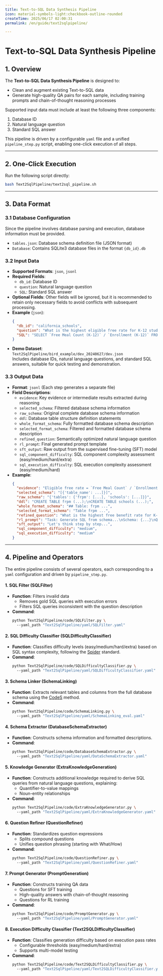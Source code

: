 ```yaml
---
title: Text-to-SQL Data Synthesis Pipeline  
icon: material-symbols-light:checkbook-outline-rounded  
createTime: 2025/06/17 02:00:31  
permalink: /en/guide/text2sqlpipeline/  

---
```


# Text-to-SQL Data Synthesis Pipeline  

## 1. Overview  

The **Text-to-SQL Data Synthesis Pipeline** is designed to:  
- Clean and augment existing Text-to-SQL data  
- Generate high-quality QA pairs for each sample, including training prompts and chain-of-thought reasoning processes  

Supported input data must include at least the following three components:  
1. Database ID  
2. Natural language question  
3. Standard SQL answer  

This pipeline is driven by a configurable `yaml` file and a unified `pipeline_step.py` script, enabling one-click execution of all steps.  

---

## 2. One-Click Execution  

Run the following script directly:  
```bash  
bash Text2SqlPipeline/text2sql_pipeline.sh  
```  

---

## 3. Data Format  

### 3.1 Database Configuration  

Since the pipeline involves database parsing and execution, database information must be provided.  

- `tables.json`: Database schema definition file (JSON format)  
- `Database`: Contains SQLite3 database files in the format `{db_id}.db`  

### 3.2 Input Data  

- **Supported Formats**: `json`, `jsonl`  
- **Required Fields**:  
  - `db_id`: Database ID  
  - `question`: Natural language question  
  - `SQL`: Standard SQL answer  
- **Optional Fields**: Other fields will be ignored, but it is recommended to retain only necessary fields to avoid conflicts with subsequent processing.  
- **Example** (`json`):  
  ```json  
  {  
    "db_id": "california_schools",  
    "question": "What is the highest eligible free rate for K-12 students in the schools in Alameda County?",  
    "SQL": "SELECT `Free Meal Count (K-12)` / `Enrollment (K-12)` FROM frpm WHERE `County Name` = 'Alameda' ORDER BY (CAST(`Free Meal Count (K-12)` AS REAL) / `Enrollment (K-12)`) DESC LIMIT 1"  
  }  
  ```  
- **Demo Dataset**:  
  `Text2SqlPipeline/bird_example/dev_20240627/dev.json`  
  Includes database IDs, natural language questions, and standard SQL answers, suitable for quick testing and demonstration.  

### 3.3 Output Data  

- **Format**: `jsonl` (Each step generates a separate file)  
- **Field Descriptions**:  
  - `evidence`: Key evidence or intermediate results extracted during reasoning  
  - `selected_schema`: Filtered database schema information  
  - `raw_schema`: Original complete database schema information  
  - `ddl`: Database table structure definition statements  
  - `whole_format_schema`: Fully formatted database schema description  
  - `selected_format_schema`: Filtered and formatted database schema description  
  - `refined_question`: Semantically optimized natural language question  
  - `rl_prompt`: Final generated prompt template  
  - `sft_output`: Raw output from the supervised fine-tuning (SFT) model  
  - `sql_component_difficulty`: SQL component complexity assessment (easy/medium/hard/extra)  
  - `sql_execution_difficulty`: SQL execution complexity assessment (easy/medium/hard)  
- **Example**:  
  ```json  
  {  
    "evidence": "Eligible free rate = `Free Meal Count` / `Enrollment`",  
    "selected_schema": "[{'table_name': ...]}]",  
    "raw_schema": "{'tables': {'frpm': [...], 'schools': [...]}}",  
    "ddl": "CREATE TABLE frpm (...);\nCREATE TABLE schools (...);",  
    "whole_format_schema": "## Table: frpm ...",  
    "selected_format_schema": "Table frpm ...",  
    "refined_question": "What is the highest free benefit rate for K-12 in Alameda?",  
    "rl_prompt": "Task: Generate SQL from schema...\nSchema: {...}\nQuestion: {...}",  
    "sft_output": "Let's think step by step...",  
    "sql_component_difficulty": "medium",  
    "sql_execution_difficulty": "medium"  
  }  
  ```  

---

## 4. Pipeline and Operators  

The entire pipeline consists of several operators, each corresponding to a `yaml` configuration and driven by `pipeline_step.py`.  

#### 1. **SQL Filter (SQLFilter)**  
- **Function**: Filters invalid data  
  - Removes gold SQL queries with execution errors  
  - Filters SQL queries inconsistent with the question description  
- **Command**:  
  ```bash  
  python Text2SqlPipeline/code/SQLFilter.py \  
    --yaml_path "Text2SqlPipeline/yaml/SQLFilter.yaml"  
  ```  

#### 2. **SQL Difficulty Classifier (SQLDifficultyClassifier)**  
- **Function**: Classifies difficulty levels (easy/medium/hard/extra) based on SQL syntax complexity, following the [Spider](https://arxiv.org/abs/1809.08887) standard.  
- **Command**:  
  ```bash  
  python Text2SqlPipeline/code/SQLDifficultyClassifier.py \  
    --yaml_path "Text2SqlPipeline/yaml/SQLDifficultyClassifier.yaml"  
  ```  

#### 3. **Schema Linker (SchemaLinking)**  
- **Function**: Extracts relevant tables and columns from the full database schema using the [CodeS](https://arxiv.org/abs/2402.16347) method.  
- **Command**:  
  ```bash  
  python Text2SqlPipeline/code/SchemaLinking.py \  
    --yaml_path "Text2SqlPipeline/yaml/SchemaLinking_eval.yaml"  
  ```  

#### 4. **Schema Extractor (DatabaseSchemaExtractor)**  
- **Function**: Constructs schema information and formatted descriptions.  
- **Command**:  
  ```bash  
  python Text2SqlPipeline/code/DatabaseSchemaExtractor.py \  
    --yaml_path "Text2SqlPipeline/yaml/DataSchemaExtractor.yaml"  
  ```  

#### 5. **Knowledge Generator (ExtraKnowledgeGeneration)**  
- **Function**: Constructs additional knowledge required to derive SQL queries from natural language questions, explaining:  
  - Quantifier-to-value mappings  
  - Noun-entity relationships  
- **Command**:  
  ```bash  
  python Text2SqlPipeline/code/ExtraKnowledgeGenerator.py \  
    --yaml_path "Text2SqlPipeline/yaml/ExtraKnowledgeGenerator.yaml"  
  ```  

#### 6. **Question Refiner (QuestionRefiner)**  
- **Function**: Standardizes question expressions  
  - Splits compound questions  
  - Unifies question phrasing (starting with What/How)  
- **Command**:  
  ```bash  
  python Text2SqlPipeline/code/QuestionRefiner.py \  
    --yaml_path "Text2SqlPipeline/yaml/QuestionRefiner.yaml"  
  ```  

#### 7. **Prompt Generator (PromptGeneration)**  
- **Function**: Constructs training QA data  
  - Questions for SFT training  
  - High-quality answers with chain-of-thought reasoning  
  - Questions for RL training  
- **Command**:  
  ```bash  
  python Text2SqlPipeline/code/PromptGenerator.py \  
    --yaml_path "Text2SqlPipeline/yaml/PromptGenerator.yaml"  
  ```  

#### 8. **Execution Difficulty Classifier (Text2SQLDifficultyClassifier)**  
- **Function**: Classifies generation difficulty based on execution pass rates  
  - Configurable thresholds (easy/medium/hard/extra)  
  - Supports multi-model testing  
- **Command**:  
  ```bash  
  python Text2SqlPipeline/code/Text2SQLDifficultyClassifier.py \  
    --yaml_path "Text2SqlPipeline/yaml/Text2SQLDifficultyClassifier.yaml"  
  ```  
